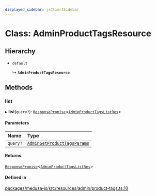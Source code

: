 ```yaml
---
displayed_sidebar: jsClientSidebar
---
```


# Class: AdminProductTagsResource

## Hierarchy

- `default`

  ↳ **`AdminProductTagsResource`**

## Methods

### list

▸ **list**(`query?`): [`ResponsePromise`](../modules/internal-12.md#responsepromise)<[`AdminProductTagsListRes`](../modules/internal-8.internal.md#adminproducttagslistres)\>

#### Parameters

| Name | Type |
| :------ | :------ |
| `query?` | [`AdminGetProductTagsParams`](internal-8.internal.AdminGetProductTagsParams.md) |

#### Returns

[`ResponsePromise`](../modules/internal-12.md#responsepromise)<[`AdminProductTagsListRes`](../modules/internal-8.internal.md#adminproducttagslistres)\>

#### Defined in

[packages/medusa-js/src/resources/admin/product-tags.ts:10](https://github.com/medusajs/medusa/blob/c4ac5e6959/packages/medusa-js/src/resources/admin/product-tags.ts#L10)
